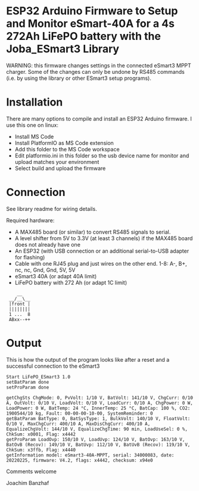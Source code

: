 # ESP32 Arduino Firmware to Setup and Monitor eSmart-40A for a 4s 272Ah LiFePO battery with the Joba_ESmart3 Library

WARNING: this firmware changes settings in the connected eSmart3 MPPT charger.
Some of the changes can only be undone by RS485 commands (i.e. by using the library or other ESmart3 setup programs).

# Installation
There are many options to compile and install an ESP32 Arduino firmware. I use this one on linux:
* Install MS Code
 * Install PlatformIO as MS Code extension
* Add this folder to the MS Code workspace
* Edit platformio.ini in this folder so the usb device name for monitor and upload matches your environment
* Select build and upload the firmware

# Connection
See library readme for wiring details. 

Required hardware:
* A MAX485 board (or similar) to convert RS485 signals to serial.
* A level shifter from 5V to 3.3V (at least 3 channels) if the MAX485 board does not already have one
* An ESP32 (with USB connection or an additional serial-to-USB adapter for flashing)
* Cable with one RJ45 plug and just wires on the other end. 1-8: A-, B+, nc, nc, Gnd, Gnd, 5V, 5V
* eSmart3 40A (or adapt 40A limit)
* LiFePO battery with 272 Ah (or adapt 1C limit)
```
    __
 __/__\__
 |front |
 ||||||||
 1 ...  8
 ABxx--++
```

# Output
This is how the output of the program looks like after a reset and a successful connection to the eSmart3

```
Start LiFePO_ESmart3 1.0
setBatParam done
setProParam done

getChgSts ChgMode: 0, PvVolt: 1/10 V, BatVolt: 141/10 V, ChgCurr: 0/10 A, OutVolt: 0/10 V, LoadVolt: 0/10 V, LoadCurr: 0/10 A, ChgPower: 0 W, LoadPower: 0 W, BatTemp: 24 °C, InnerTemp: 25 °C, BatCap: 100 %, CO2: 1900544/10 kg, Fault: 00-00-00-10-00, SystemReminder: 0
getBatParam BatType: 0, BatSysType: 1, BulkVolt: 140/10 V, FloatVolt: 0/10 V, MaxChgCurr: 400/10 A, MaxDisChgCurr: 400/10 A, EqualizeChgVolt: 144/10 V, EqualizeChgTime: 90 min, LoadUseSel: 0 %, ChkSum: x0001, Flag: x4442
getProParam LoadOvp: 150/10 V, LoadUvp: 124/10 V, BatOvp: 163/10 V, BatOvB (Recov): 149/10 V, BatUvp: 112/10 V, BatUvB (Recov): 119/10 V, ChkSum: x3ffb, Flag: x4440
getInformation model: eSmart3-40A-MPPT, serial: 34000083, date: 20220225, firmware: V4.2, flags: x4442, checksum: x94e0
```


Comments welcome

Joachim Banzhaf

